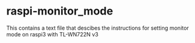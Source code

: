 # raspi-monitor_mode
This contains a text file that descibes the instructions for setting monitor mode on raspi3 with TL-WN722N v3
